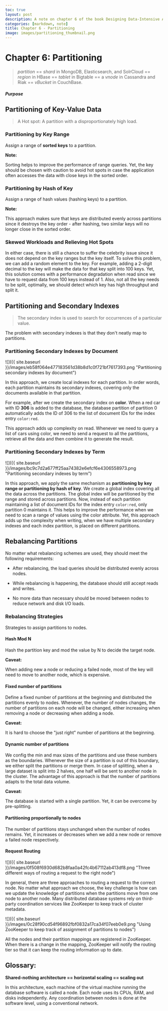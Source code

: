 ```yaml
---
toc: true
layout: post
description: A note on chapter 6 of the book Designing Data-Intensive Applications
categories: [markdown, note]
title: Chapter 6 - Partitioning
image: images/partitioning_thumbnail.png
---
```


# Chapter 6: Partitioning

> *partition* == *shard* in MongoDB, Elasticsearch, and SolrCloud == *region* in HBase == *tablet* in Bigtable == a *vnode* in Cassandra and Riak == *vBucket* in CouchBase.

##### Purpose

## Partitioning of Key-Value Data

> A Hot spot: A partition with a disproportionately high load.

### Partitioning by Key Range

Assign a range of **sorted keys** to a partition.

**Note:**

Sorting helps to improve the performance of range queries. Yet, the key should be chosen with caution to avoid hot spots in case the application often accesses the data with close keys in the sorted order.

### Partitioning by Hash of Key

Assign a range of hash values (hashing keys) to a partition.

**Note:**

This approach makes sure that keys are distributed evenly across partitions since it destroys the key order -  after hashing, two similar keys will no longer close in the sorted order. 

### Skewed Workloads and Relieving Hot Spots

In either case, there is still a chance to suffer the celebrity issue since it does not depend on the key ranges but the key itself. To solve this problem, we can add a random element to the key. For example, adding a 2-digit decimal to the key will make the data for that key split into 100 keys. Yet, this solution comes with a performance degradation when read since we have to request data from 100 keys instead of 1. Also, not all the key needs to be split, optimally, we should detect which key has high throughput and split it.

## Partitioning and Secondary Indexes

> The secondary index is used to search for occurrences of a particular value.

The problem with secondary indexes is that they don't neatly map to partitions.

### Partitioning Secondary Indexes by Document

![]({{ site.baseurl }}/images/eb58f064e477183561d38b8d1c0f721bf7617393.png "Partitioning secondary indexes by document")

In this approach, we create local indexes for each partition. In order words, each partition maintains its secondary indexes, covering only the documents available in that partition.

For example, after we create the secondary index on **color**. When a red car with ID **306** is added to the database, the database partition of partition 0 automatically adds the ID of 306 to the list of document IDs for the index entry `color:red`.

This approach adds up complexity on read. Whenever we need to query a list of cars using color, we need to send a request to all the partitions, retrieve all the data and then combine it to generate the result.

### Partitioning Secondary Indexes by Term

![]({{ site.baseurl }}/images/bc9c7d2a677ff25aa74382e6efcf6e4306558973.png "Partitioning secondary indexes by term")

In this approach, we apply the same mechanism as **partitioning by key range or partitioning by hash of key**. We create a global index covering all the data across the partitions. The global index will be partitioned by the range and stored across partitions. Now, instead of each partition maintaining a list of document IDs for the index entry `color:red`, only partition 0 maintains it. This helps to improve the performance when we need to scan a range of values using the color attribute. Yet, this approach adds up the complexity when writing, when we have multiple secondary indexes and each index partition, is placed on different partitions.

## Rebalancing Partitions

No matter what rebalancing schemes are used, they should meet the following requirements:

- After rebalancing, the load queries should be distributed evenly across nodes.

- While rebalancing is happening, the database should still accept reads and writes.

- No more data than necessary should be moved between nodes to reduce network and disk I/O loads.

### Rebalancing Strategies

Strategies to assign partitions to nodes.

#### Hash Mod N

Hash the partition key and mod the value by N to decide the target node.

**Caveat:**

When adding new a node or reducing a failed node, most of the key will need to move to another node, which is expensive.

#### Fixed number of partitions

Define a fixed number of partitions at the beginning and distributed the partitions evenly to nodes. Whenever, the number of nodes changes, the number of partitions on each node will be changed, either increasing when removing a node or decreasing when adding a node.

**Caveat:**

It is hard to choose the "just right" number of partitions at the beginning.

#### Dynamic number of partitions

We config the min and max sizes of the partitions and use these numbers as the boundaries. Whenever the size of a partition is out of this boundary, we either split the partitions or merge them. In case of splitting, when a large dataset is split into 2 halves, one half will be sent to another node in the cluster. The advantage of this approach is that the number of partitions adapts to the total data volume.

**Caveat:**

The database is started with a single partition. Yet, it can be overcome by pre-splitting.

#### Partitioning proportionally to nodes

The number of partitions stays unchanged when the number of nodes remains. Yet, it increases or decreases when we add a new node or remove a failed node respectively.

#### Request Routing

![]({{ site.baseurl }}/images/0f508f6930d682b8faa0a42fc4b67112ab413df8.png "Three different ways of routing a request to the right node")

In general, there are three approaches to routing a request to the correct node. No matter what approach we choose, the key challenge is how can we update the knowledge of partitions when the partitions move from one node to another node.
Many distributed database systems rely on third-party coordination services like ZooKeeper to keep track of cluster metadata.

![]({{ site.baseurl }}/images/0c28f90cd54f96892fbf0832a17ca34f07eeb0e9.png "Using ZooKeeper to keep track of assignment of partitions to nodes")

All the nodes and their partition mappings are registered in ZooKeeper. When there is a change in the mapping, ZooKeeper will notify the routing tier so that it can keep the routing information up to date.

## Glossary:

**Shared-nothing architecture == horizontal scaling == scaling out**

In this architecture, each machine of the virtual machine running the database software is called a node. Each node uses its CPUs, RAM, and disks independently. Any coordination between nodes is done at the software level, using a conventional network.
